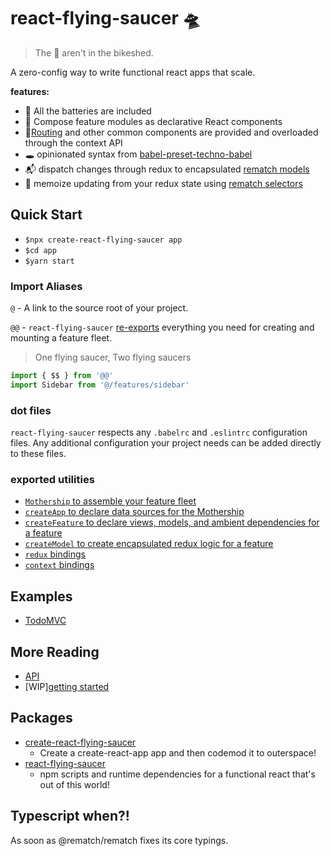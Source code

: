 # react-flying-saucer 🛸

> The 👾 aren't in the bikeshed.

A zero-config way to write functional react apps that scale.

**features:**

- 🔋 All the batteries are included
- 🔗 Compose feature modules as declarative React components
- 📍[Routing](https://github.com/ReactTraining/react-router) and other common components are provided and overloaded through the context API
- 🕳 opinionated syntax from [babel-preset-techno-babel](https://github.com/d3dc/babel-preset-techno-babel)
- 📬 dispatch changes through redux to encapsulated [rematch models](https://rematch.gitbooks.io/rematch/docs/api.html#models)
- 📝 memoize updating from your redux state using [rematch selectors](https://rematch.gitbooks.io/rematch/plugins/select/)

## Quick Start

- `$npx create-react-flying-saucer app`
- `$cd app`
- `$yarn start`

### Import Aliases

`@` - A link to the source root of your project.

`@@` - `react-flying-saucer` [re-exports](#exported-utilities) everything you need for creating and mounting a feature fleet.

> One flying saucer, Two flying saucers

```js
import { $$ } from '@@'
import Sidebar from '@/features/sidebar'
```

### dot files

`react-flying-saucer` respects any `.babelrc` and `.eslintrc` configuration files. Any additional configuration your project needs can be added directly to these files.

### exported utilities

- [`Mothership` to assemble your feature fleet](docs/api.md#mothership-)
- [`createApp` to declare data sources for the Mothership](docs/api.md#createappconfig)
- [`createFeature` to declare views, models, and ambient dependencies for a feature](docs/api.md#createfeatureconfig)
- [`createModel` to create encapsulated redux logic for a feature](docs/api.md#createModel)
- [`redux` bindings](docs/api.md#redux-bindings)
- [`context` bindings](docs/api.md#context-bindings)

## Examples

- [TodoMVC](examples/todos)

## More Reading

- [API](docs/api.md)
- [WIP][getting started](docs/gettting-started.md)

## Packages

- [create-react-flying-saucer](packages/create-react-flying-saucer)
  - Create a create-react-app app and then codemod it to outerspace!
- [react-flying-saucer](packages/react-flying-saucer)
  - npm scripts and runtime dependencies for a functional react that's out of this world!

## Typescript when?!

As soon as @rematch/rematch fixes its core typings.
